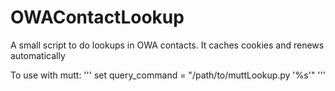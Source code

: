 # OWAContactLookup
A small script to do lookups in OWA contacts. It caches cookies and renews automatically

To use with mutt:
'''
set query_command = "/path/to/muttLookup.py '%s'"
'''
